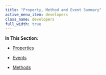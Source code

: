 ```yaml
---
title: "Property, Method and Event Summary"
active_menu_item: developers
class_name: developers
full_width: true
---
```



**In This Section:**

 - [Properties](properties3-3)

 - [Events](events2-3)

 - [Methods](methods2-3)

